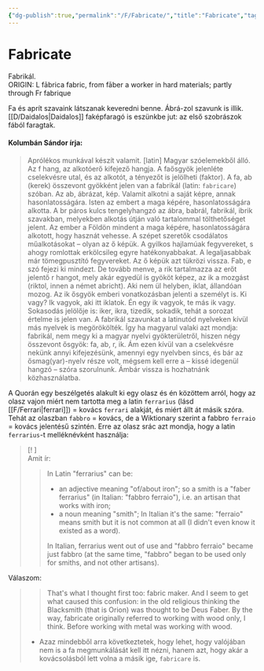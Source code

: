 ```yaml
---
{"dg-publish":true,"permalink":"/F/Fabricate/","title":"Fabricate","tags":["dg_uploaded","containscallouts"],"created":"2023-10-31T10:46","updated":"2023-10-31T10:48"}
---
```



# Fabricate

Fabrikál.  
ORIGIN: L fābrica fabric, from fāber a worker in hard materials; partly through Fr fabrique  

Fa és aprít szavaink látszanak keveredni benne. Ábrá-zol szavunk is illik.  
[[D/Daidalos\|Daidalos]] faképfaragó is eszünkbe jut: az első szobrászok fából faragtak.  

#### Kolumbán Sándor írja:

> Aprólékos munkával készít valamit. \[latin\] Magyar szóelemekből álló. Az f hang, az alkotóerő kifejező hangja. A faősgyök jelenléte cselekvésre utal, és az alkotót, a tényezőt is jelölheti (faktor). A fa, ab (kerek) összevont gyökként jelen van a fabrikál (latin: `fabricare`) szóban. Az ab, ábrázat, kép. Valamit alkotni a saját képre, annak hasonlatosságára. Isten az embert a maga képére, hasonlatosságára alkotta. A br páros kulcs tengelyhangzó az ábra, babrál, fabrikál, ibrik szavakban, melyekben alkotás útján való tartalommal tölthetőséget jelent. Az ember a Földön mindent a maga képére, hasonlatosságára alkotott, hogy hasznát vehesse. A szépet szeretők csodálatos műalkotásokat – olyan az ő képük. A gyilkos hajlamúak fegyvereket, s ahogy romlottak erkölcsileg egyre hatékonyabbakat. A legaljasabbak már tömegpusztító fegyvereket. Az ő képük azt tükrözi vissza. Fab, e szó fejezi ki mindezt. De tovább menve, a rik tartalmazza az erőt jelentő r hangot, mely akár egyedül is gyököt képez, az ik a mozgást (riktol, innen a német abricht). Aki nem ül helyben, iklat, állandóan mozog. Az ik ősgyök emberi vonatkozásban jelenti a személyt is. Ki vagy? Ik vagyok, aki itt iklatok. Én egy ik vagyok, te más ik vagy. Sokasodás jelölője is: iker, ikra, tizedik, sokadik, tehát a sorozat értelme is jelen van. A fabrikál szavunkat a latinutód nyelveken kívül más nyelvek is megörökölték. Így ha magyarul valaki azt mondja: fabrikál, nem megy ki a magyar nyelvi gyökterületről, hiszen négy összevont ősgyök: fa, ab, r, ik. Ám ezen kívül van a cselekvésre nekünk annyi kifejezésünk, amennyi egy nyelvben sincs, és bár az ősmag(yar)-nyelv része volt, mégsem kell erre a – kissé idegenül hangzó – szóra szorulnunk. Ámbár vissza is hozhatnánk közhasználatba.  

A Quorán egy beszélgetés alakult ki egy olasz és én közöttem arról, hogy az olasz vajon miért nem tartotta meg a latin `ferrarius` (lásd [[F/Ferrari\|ferrari]]) = kovács `ferrari` alakját, és miért állt át másik szóra.  
Tehát az olaszban `fabbro` = kovács, de a Wiktionary szerint a fabbro `ferraio` = kovács jelentésű szintén. Erre az olasz srác azt mondja, hogy a latin `ferrarius`-t melléknévként használja:  
> [! ]  
Amit ír:  
>> In Latin "ferrarius" can be:  
>> - an adjective meaning "of/about iron"; so a smith is a "faber ferrarius" (in Italian: "fabbro ferraio"), i.e. an artisan that works with iron;  
>> - a noun meaning "smith"; In Italian it's the same: "ferraio" means smith but it is not common at all (I didn't even know it existed as a word).  
>>
>> In Italian, ferrarius went out of use and "fabbro ferraio" became just fabbro (at the same time, "fabbro" began to be used only for smiths, and not other artisans).
>
 Válaszom:  
>>That's what I thought first too: fabric maker. And I seem to get what caused this confusion: in the old religious thinking the Blacksmith (that is Orion) was thought to be Deus Faber. By the way, fabricate originally referred to working with wood only, I think. Before working with metal was working with wood.  
>
>- Azaz mindebből arra következtetek, hogy lehet, hogy valójában nem is a fa megmunkálását kell itt nézni, hanem azt, hogy akár a kovácsolásból lett volna a másik ige, `fabricare` is.  